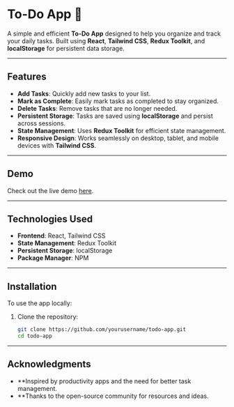 # To-Do App 📝  

A simple and efficient **To-Do App** designed to help you organize and track your daily tasks. Built using **React**, **Tailwind CSS**, **Redux Toolkit**, and **localStorage** for persistent data storage.  

---

## Features  

- **Add Tasks**: Quickly add new tasks to your list.  
- **Mark as Complete**: Easily mark tasks as completed to stay organized.  
- **Delete Tasks**: Remove tasks that are no longer needed.  
- **Persistent Storage**: Tasks are saved using **localStorage** and persist across sessions.  
- **State Management**: Uses **Redux Toolkit** for efficient state management.  
- **Responsive Design**: Works seamlessly on desktop, tablet, and mobile devices with **Tailwind CSS**.  

---

## Demo  

Check out the live demo [here](https://sachin-get-it-done.netlify.app/).  

---

## Technologies Used  

- **Frontend**: React, Tailwind CSS  
- **State Management**: Redux Toolkit  
- **Persistent Storage**: localStorage  
- **Package Manager**: NPM 

---

## Installation  

To use the app locally:  

1. Clone the repository:  
   ```bash  
   git clone https://github.com/yourusername/todo-app.git  
   cd todo-app  


---

## Acknowledgments
- **Inspired by productivity apps and the need for better task management.
- **Thanks to the open-source community for resources and ideas.
